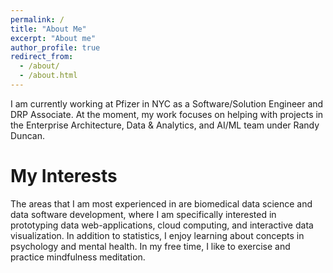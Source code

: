 ```yaml
---
permalink: /
title: "About Me"
excerpt: "About me"
author_profile: true
redirect_from: 
  - /about/
  - /about.html
---
```


I am currently working at Pfizer in NYC as a Software/Solution Engineer and DRP Associate. At the moment, my work focuses on helping with projects in the Enterprise Architecture, Data & Analytics, and AI/ML team under Randy Duncan.

My Interests
======
The areas that I am most experienced in are biomedical data science and data software development, where I am specifically interested in prototyping data web-applications, cloud computing, and interactive data visualization. In addition to statistics, I enjoy learning about concepts in psychology and mental health. In my free time, I like to exercise and practice mindfulness meditation.
